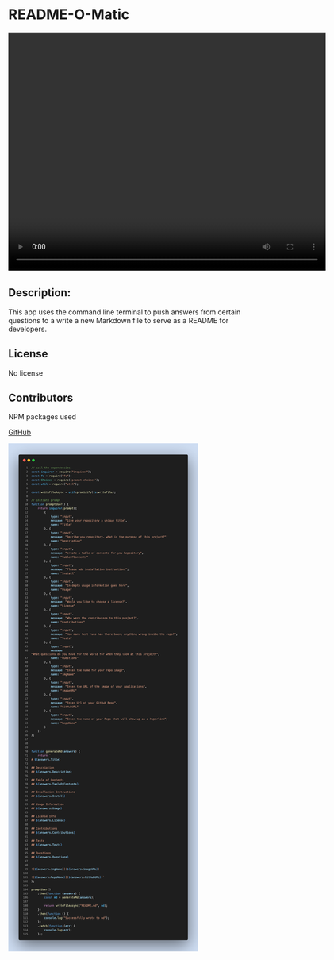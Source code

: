 # README-O-Matic

<video src="demo.webm" width="640" height="480">Demo</video>

## Description:
This app uses the command line terminal to push answers from certain questions to a write a new Markdown file to serve as a README for developers.

## License
No license

## Contributors
NPM packages used



<a href= "https://github.com/Drop-G/README-O-Matic">GitHub</a>

![Repo-Image](code-snapshot.png)
